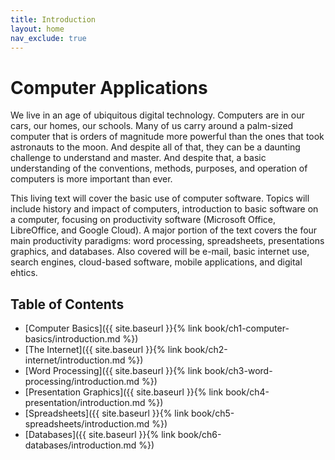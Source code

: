 ```yaml
---
title: Introduction
layout: home
nav_exclude: true
---
```



Computer Applications
=====================

We live in an age of ubiquitous digital technology. Computers are in our cars, our homes, our schools. Many of us carry around a palm-sized computer that is orders of magnitude more powerful than the ones that took astronauts to the moon. And despite all of that, they can be a daunting challenge to understand and master. And despite that, a basic understanding of the conventions, methods, purposes, and operation of computers is more important than ever.

This living text will cover the basic use of computer software. Topics will include history and impact of computers, introduction to basic software on a computer, focusing on productivity software (Microsoft Office, LibreOffice, and Google Cloud). A major portion of the text covers the four main productivity paradigms: word processing, spreadsheets, presentations graphics, and databases. Also covered will be e-mail, basic internet use, search engines, cloud-based software, mobile applications, and digital ehtics.

Table of Contents
---

* [Computer Basics]({{ site.baseurl }}{% link book/ch1-computer-basics/introduction.md %})
* [The Internet]({{ site.baseurl }}{% link book/ch2-internet/introduction.md %})
* [Word Processing]({{ site.baseurl }}{% link book/ch3-word-processing/introduction.md %})
* [Presentation Graphics]({{ site.baseurl }}{% link book/ch4-presentation/introduction.md %})
* [Spreadsheets]({{ site.baseurl }}{% link book/ch5-spreadsheets/introduction.md %})
* [Databases]({{ site.baseurl }}{% link book/ch6-databases/introduction.md %})

